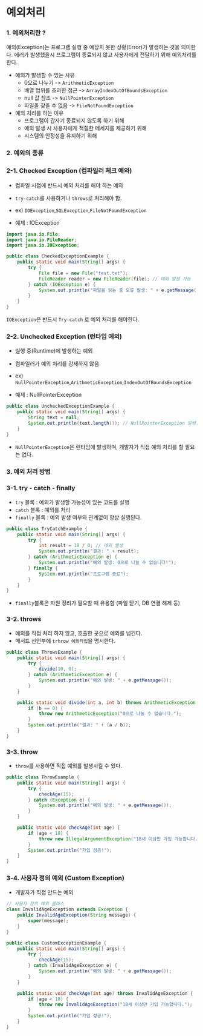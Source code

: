 # 예외처리
### 1. 예외처리란 ?
예외(Exception)는 프로그램 실행 중 예상치 못한 상황(Error)가 발생하는 것을 의미한다.
에러가 발생했을시 프로그램이 종료되지 않고 사용자에게 전달하기 위해 예외처리를 한다.

* 예외가 발생할 수 있는 사유
    * 0으로 나누기 -> `ArithmeticException`
    * 배열 범위를 초과한 접근 -> `ArrayIndexOutOfBoundsException`
    * null 값 참조 -> `NullPointerException`
    * 파일을 찾을 수 없음 -> `FileNotFoundException`
* 예외 처리를 하는 이유
    * 프로그램이 갑자기 종료되지 않도록 하기 위해
    * 예외 발생 시 사용자에게 적절한 메세지를 제공하기 위해
    * 시스템의 안정성을 유지하기 위해

### 2. 예외의 종류
### 2-1. Checked Exception (컴파일러 체크 예와)
* 컴파일 시점에 반드시 예외 처리를 해야 하는 예외
* `try-catch`를 사용하거나 `throws`로 처리해야 함.
* ex) `IOException`,`SQLException`,`FileNotFoundException`

* 예제 : IOException 
``` java
import java.io.File;
import java.io.FileReader;
import java.io.IOException;

public class CheckedExceptionExample {
    public static void main(String[] args) {
        try {
            File file = new File("test.txt");
            FileReader reader = new FileReader(file); // 예외 발생 가능
        } catch (IOException e) {
            System.out.println("파일을 읽는 중 오류 발생: " + e.getMessage());
        }
    }
}
```
`IOException`은 반드시 `Try-catch` 로 예외 처리를 해야한다.

### 2-2. Unchecked Exception (런타임 예외)
* 실행 중(Runtime)에 발생하는 예외
* 컴파일러가 예외 처리를 강제하지 않음
* ex) `NullPointerException`,`ArithmeticException`,`IndexOutOfBoundsException`

* 예제 : NullPointerException
``` java
public class UncheckedExceptionExample {
    public static void main(String[] args) {
        String text = null;
        System.out.println(text.length()); // NullPointerException 발생
    }
}
```
* `NullPointerException`은 런타임에 발생하며, 개발자가 직접 예외 처리를 할 필요는 없다.

### 3. 예외 처리 방법
### 3-1. try - catch - finally 
* `try` 블록 : 예외가 발생할 가능성이 있는 코드를 실행
* `catch` 블록 : 예외를 처리
* `finally` 블록 : 예외 발생 여부와 관계없이 항상 실행된다.

``` java
public class TryCatchExample {
    public static void main(String[] args) {
        try {
            int result = 10 / 0; // 예외 발생
            System.out.println("결과: " + result);
        } catch (ArithmeticException e) {
            System.out.println("예외 발생: 0으로 나눌 수 없습니다!");
        } finally {
            System.out.println("프로그램 종료");
        }
    }
}
```
* `finally`블록은 자원 정리가 필요할 때 유용함 (파일 닫기, DB 연결 해제 등)

### 3-2. throws
* 예외를 직접 처리 하지 않고, 호출한 곳으로 예외를 넘긴다.
* 메서드 선언부에 `trhrow 예외타입`을 명시한다.

``` java
public class ThrowsExample {
    public static void main(String[] args) {
        try {
            divide(10, 0);
        } catch (ArithmeticException e) {
            System.out.println("예외 발생: " + e.getMessage());
        }
    }

    public static void divide(int a, int b) throws ArithmeticException {
        if (b == 0) {
            throw new ArithmeticException("0으로 나눌 수 없습니다.");
        }
        System.out.println("결과: " + (a / b));
    }
}
```

### 3-3. throw
* `throw`를 사용하면 직접 예외를 발생시킬 수 있다.

``` java
public class ThrowExample {
    public static void main(String[] args) {
        try {
            checkAge(15);
        } catch (Exception e) {
            System.out.println("예외 발생: " + e.getMessage());
        }
    }

    public static void checkAge(int age) {
        if (age < 18) {
            throw new IllegalArgumentException("18세 이상만 가입 가능합니다.");
        }
        System.out.println("가입 성공!");
    }
}
```

### 3-4. 사용자 정의 예외 (Custom Exception)
* 개발자가 직접 만드는 예외

``` java
// 사용자 정의 예외 클래스
class InvalidAgeException extends Exception {
    public InvalidAgeException(String message) {
        super(message);
    }
}

public class CustomExceptionExample {
    public static void main(String[] args) {
        try {
            checkAge(15);
        } catch (InvalidAgeException e) {
            System.out.println("예외 발생: " + e.getMessage());
        }
    }

    public static void checkAge(int age) throws InvalidAgeException {
        if (age < 18) {
            throw new InvalidAgeException("18세 이상만 가입 가능합니다.");
        }
        System.out.println("가입 성공!");
    }
}
```